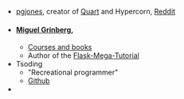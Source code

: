 
- [pgjones](https://pgjones.dev/), creator of [Quart](http://pgjones.gitlab.io/quart/index.html) and Hypercorn, [Reddit](https://www.reddit.com/user/stetio/) 
- #### [Miguel Grinberg](https://blog.miguelgrinberg.com/index), 
	- [Courses and books](https://blog.miguelgrinberg.com/post/my-courses-and-books)
	- Author of the [Flask-Mega-Tutorial](https://blog.miguelgrinberg.com/post/the-flask-mega-tutorial-part-i-hello-world)
- Tsoding 
	- "Recreational programmer"
	- [Github](https://github.com/tsoding)
- 